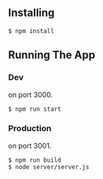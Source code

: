 ## Installing

```
$ npm install
```

## Running The App

### Dev

on port 3000.

```
$ npm run start
```

### Production

on port 3001.

```
$ npm run build
$ node server/server.js
```
